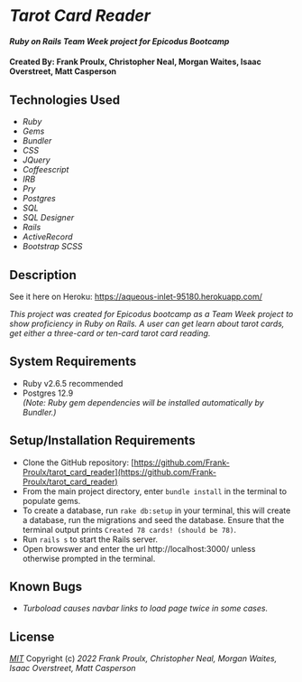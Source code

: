 # _Tarot Card Reader_

#### _Ruby on Rails Team Week project for Epicodus Bootcamp_

#### Created By: **Frank Proulx, Christopher Neal, Morgan Waites, Isaac Overstreet, Matt Casperson**

## Technologies Used

* _Ruby_
* _Gems_
* _Bundler_
* _CSS_
* _JQuery_
* _Coffeescript_
* _IRB_
* _Pry_
* _Postgres_
* _SQL_
* _SQL Designer_
* _Rails_
* _ActiveRecord_
* _Bootstrap SCSS_

## Description

See it here on Heroku:
https://aqueous-inlet-95180.herokuapp.com/ 

_This project was created for Epicodus bootcamp as a Team Week project to show proficiency in Ruby on Rails. A user can get learn about tarot cards, get either a three-card or ten-card tarot card reading._

## System Requirements

* Ruby v2.6.5 recommended
* Postgres 12.9  
_(Note: Ruby gem dependencies will be installed automatically by Bundler.)_

## Setup/Installation Requirements

* Clone the GitHub repository: [https://github.com/Frank-Proulx/tarot_card_reader](https://github.com/Frank-Proulx/tarot_card_reader)
* From the main project directory, enter `bundle install` in the terminal to populate gems.
* To create a database, run `rake db:setup` in your terminal, this will create a database, run the migrations and seed the database. Ensure that the terminal output prints `Created 78 cards! (should be 78)`.
* Run `rails s` to start the Rails server.
* Open browswer and enter the url http://localhost:3000/ unless otherwise prompted in the terminal.

## Known Bugs

* _Turboload causes navbar links to load page twice in some cases._

## License

_[MIT](https://opensource.org/licenses/MIT)_
Copyright (c) _2022_ _Frank Proulx, Christopher Neal, Morgan Waites, Isaac Overstreet, Matt Casperson_
